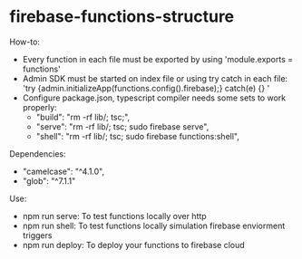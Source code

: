 # firebase-functions-structure

How-to:
 - Every function in each file must be exported by using 'module.exports = functions'
 - Admin SDK must be started on index file or using try catch in each file: 'try {admin.initializeApp(functions.config().firebase);} catch(e) {} '
 - Configure package.json, typescript compiler needs some sets to work properly:
    * "build": "rm -rf lib/; tsc;",
    * "serve": "rm -rf lib/; tsc; sudo firebase serve",
    * "shell": "rm -rf lib/; tsc; sudo firebase functions:shell",

Dependencies:
  - "camelcase": "^4.1.0",
  - "glob": "^7.1.1"
 
 Use:
  - npm run serve: To test functions locally over http
  - npm run shell: To test functions locally simulation firebase enviorment triggers
  - npm run deploy: To deploy your functions to firebase cloud
